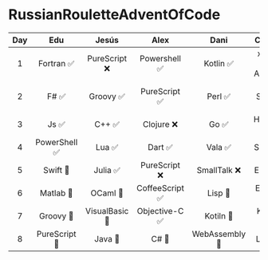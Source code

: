 # RussianRouletteAdventOfCode

|  Day  |     Edu      |     Jesús     |      Alex      |     Dani      |    Checo     |   Óscar   |    Padilla    |
| :---: | :----------: | :-----------: | :------------: | :-----------: | :----------: | :-------: | :-----------: |
|   1   |  Fortran ✅   | PureScript ❌  |  Powershell ✅  |   Kotlin ✅    | x64-86 ASM ✅ | Jsonnet ❌ | Objective-C ❌ |
|   2   |     F# ✅     |   Groovy ✅    |  PureScript ✅  |    Perl ✅     | Vim Script ✅ |   C# ✅    |    Shell ❌    |
|   3   |     Js ✅     |     C++ ✅     |   Clojure ❌    |     Go ✅      |  Haskell ❌   |   Lua ✅   |   Jsonnet ❌   |
|   4   | PowerShell ✅ |     Lua ✅     |    Dart  ✅     |    Vala ✅     |   Shell  ❌   |   J  🚧    | PureScript ❌  |
|   5   |   Swift 🚧    |    Julia ✅    |  PureScript ❌  |  SmallTalk ❌  |  Elixir  ❌   | Julia  ✅  |     JS 🚧      |
|   6   |   Matlab 🚧   |    OCaml 🚧    | CoffeeScript ✅ |    Lisp 🚧     |   Erlang 🚧   |  ABAP 🚧   | Objective-C 🚧 |
|   7   |   Groovy 🚧   | VisualBasic 🚧 | Objective-C ✅  |   Kotiln 🚧    |   Kotlin 🚧   |  Dart 🚧   |    Puppet     |
|   8   | PureScript 🚧 |    Java 🚧     |      C# 🚧      | WebAssembly 🚧 |    Lisp 🚧    |   PHP 🚧   |    OCaml 🚧    |



